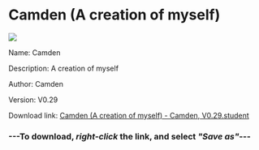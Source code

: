 # Camden (A creation of myself)

<img src = "https://raw.githubusercontent.com/Arbiter1223/Daigaku-Gurashi-Custom-Students/master/Students/Files/Camden%20(A%20creation%20of%20myself).png">

Name: Camden

Description: A creation of myself

Author: Camden

Version: V0.29

Download link: <a href="https://raw.githubusercontent.com/Arbiter1223/Daigaku-Gurashi-Custom-Students/master/Students/Files/Camden%20(A%20creation%20of%20myself)%20-%20Camden%2C%20V0.29.student">Camden (A creation of myself) - Camden, V0.29.student</a>

### ---**To download, _right-click_ the link, and select _"Save as"_**---
